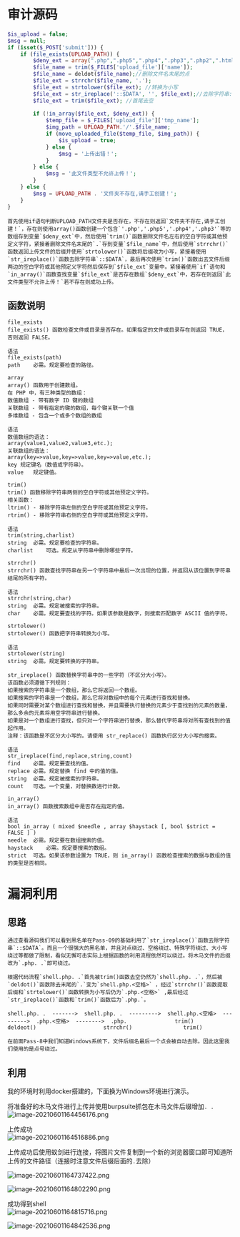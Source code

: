 
# 审计源码
```php
$is_upload = false;
$msg = null;
if (isset($_POST['submit'])) {
    if (file_exists(UPLOAD_PATH)) {
        $deny_ext = array(".php",".php5",".php4",".php3",".php2",".html",".htm",".phtml",".pht",".pHp",".pHp5",".pHp4",".pHp3",".pHp2",".Html",".Htm",".pHtml",".jsp",".jspa",".jspx",".jsw",".jsv",".jspf",".jtml",".jSp",".jSpx",".jSpa",".jSw",".jSv",".jSpf",".jHtml",".asp",".aspx",".asa",".asax",".ascx",".ashx",".asmx",".cer",".aSp",".aSpx",".aSa",".aSax",".aScx",".aShx",".aSmx",".cEr",".sWf",".swf",".htaccess",".ini");
        $file_name = trim($_FILES['upload_file']['name']);
        $file_name = deldot($file_name);//删除文件名末尾的点
        $file_ext = strrchr($file_name, '.');
        $file_ext = strtolower($file_ext); //转换为小写
        $file_ext = str_ireplace('::$DATA', '', $file_ext);//去除字符串::$DATA
        $file_ext = trim($file_ext); //首尾去空
        
        if (!in_array($file_ext, $deny_ext)) {
            $temp_file = $_FILES['upload_file']['tmp_name'];
            $img_path = UPLOAD_PATH.'/'.$file_name;
            if (move_uploaded_file($temp_file, $img_path)) {
                $is_upload = true;
            } else {
                $msg = '上传出错！';
            }
        } else {
            $msg = '此文件类型不允许上传！';
        }
    } else {
        $msg = UPLOAD_PATH . '文件夹不存在,请手工创建！';
    }
}
```

	首先使用if语句判断UPLOAD_PATH文件夹是否存在，不存在则返回`文件夹不存在,请手工创建！`，存在则使用array()函数创建一个包含`'.php','.php5','.php4','.php3'`等的数组存到变量`$deny_ext`中，然后使用`trim()`函数删除文件名左右的空白字符或其他预定义字符，紧接着删除文件名末尾的`.`存到变量`$file_name`中，然后使用`strrchr()`函数返回上传文件的后缀并使用`strtolower()`函数将后缀改为小写，紧接着使用`str_ireplace()`函数去除字符串`::$DATA`，最后再次使用`trim()`函数出去文件后缀两边的空白字符或其他预定义字符然后保存到`$file_ext`变量中。紧接着使用`if`语句和`in_array()`函数查找变量`$file_ext`是否存在数组`$deny_ext`中，若存在则返回`此文件类型不允许上传！`若不存在则成功上传。


## 函数说明
```
file_exists
file_exists() 函数检查文件或目录是否存在。如果指定的文件或目录存在则返回 TRUE，否则返回 FALSE。

语法
file_exists(path)
path	必需。规定要检查的路径。
```

```
array
array() 函数用于创建数组。
在 PHP 中，有三种类型的数组：
数值数组 - 带有数字 ID 键的数组
关联数组 - 带有指定的键的数组，每个键关联一个值
多维数组 - 包含一个或多个数组的数组

语法
数值数组的语法：
array(value1,value2,value3,etc.);
关联数组的语法：
array(key=>value,key=>value,key=>value,etc.);
key	规定键名（数值或字符串）。
value	规定键值。
```

```
trim()
trim() 函数移除字符串两侧的空白字符或其他预定义字符。
相关函数：
ltrim() - 移除字符串左侧的空白字符或其他预定义字符。
rtrim() - 移除字符串右侧的空白字符或其他预定义字符。

语法
trim(string,charlist)
string	必需。规定要检查的字符串。
charlist	可选。规定从字符串中删除哪些字符。
```

```
strrchr()
strrchr() 函数查找字符串在另一个字符串中最后一次出现的位置，并返回从该位置到字符串结尾的所有字符。

语法
strrchr(string,char)
string	必需。规定被搜索的字符串。
char	必需。规定要查找的字符。如果该参数是数字，则搜索匹配数字 ASCII 值的字符。
```

```
strtolower()
strtolower() 函数把字符串转换为小写。

语法
strtolower(string)
string	必需。规定要转换的字符串。
```

```
str_ireplace() 函数替换字符串中的一些字符（不区分大小写）。
该函数必须遵循下列规则：
如果搜索的字符串是一个数组，那么它将返回一个数组。
如果搜索的字符串是一个数组，那么它将对数组中的每个元素进行查找和替换。
如果同时需要对某个数组进行查找和替换，并且需要执行替换的元素少于查找到的元素的数量，那么多余的元素将用空字符串进行替换。
如果是对一个数组进行查找，但只对一个字符串进行替换，那么替代字符串将对所有查找到的值起作用。
注释：该函数是不区分大小写的。请使用 str_replace() 函数执行区分大小写的搜索。

语法
str_ireplace(find,replace,string,count)
find	必需。规定要查找的值。
replace	必需。规定替换 find 中的值的值。
string	必需。规定被搜索的字符串。
count	可选。一个变量，对替换数进行计数。
```

```
in_array()
in_array() 函数搜索数组中是否存在指定的值。

语法
bool in_array ( mixed $needle , array $haystack [, bool $strict = FALSE ] )
needle	必需。规定要在数组搜索的值。
haystack	必需。规定要搜索的数组。
strict	可选。如果该参数设置为 TRUE，则 in_array() 函数检查搜索的数据与数组的值的类型是否相同。
```


# 漏洞利用

## 思路
	通过查看源码我们可以看到黑名单在Pass-09的基础利用了`str_ireplace()`函数去除字符串`::$DATA`。而且一个很强大的黑名单，并且对点绕过、空格绕过、特殊字符绕过、大小写绕过等都做了限制，看似无懈可击实际上根据函数的利用流程依然可以绕过。将木马文件的后缀改为`.php. .`即可绕过。

	根据代码流程`shell.php. .`首先被trim()函数去空仍然为`shell.php. .`，然后被`deldot()`函数除去末尾的`.`变为`shell.php.<空格>` ，经过`strrchr()`函数提取后缀和`strtolower()`函数转换为小写后仍为`.php.<空格>` ,最后经过`str_ireplace()`函数和`trim()`函数后为`.php.`。

```
shell.php. .  ------->  shell.php. .  --------->  shell.php.<空格>  --------->  .php.<空格>  -------->  .php.               trim()                 deldeot()                     strrchr()                trim()
```

	在前面Pass-8中我们知道Windows系统下，文件后缀名最后一个点会被自动去除。因此这里我们使用的是点号绕过。


## 利用

我的环境时利用docker搭建的，下面换为Windows环境进行演示。

将准备好的木马文件进行上传并使用burpsuite抓包在木马文件后缀增加`. .`<br />![image-20210601164456176.png](./assets/1656468803770-7236be37-015f-4cf1-90a5-ff85514b0593.png)

上传成功<br />![image-20210601164516886.png](./assets/1656468808129-43f56095-1ef0-4d6c-a179-8ef55f66d70a.png)

上传成功后使用蚁剑进行连接，将图片文件复制到一个新的浏览器窗口即可知道所上传的文件路径（连接时注意文件后缀后面的`.`去除）

![image-20210601164737422.png](./assets/1656468812188-1b0e0c7b-a3ad-4c38-ad43-168e72ff88b2.png)

![image-20210601164802290.png](./assets/1656468815508-e14558d4-f754-4e49-b2df-d6c8046f522d.png)

成功得到shell<br />![image-20210601164815716.png](./assets/1656468819033-15824c03-49ea-4bca-9394-54323b61e61c.png)

![image-20210601164842536.png](./assets/1656468822511-7329bc14-d050-4491-9bf2-07d9e0f017dc.png)
